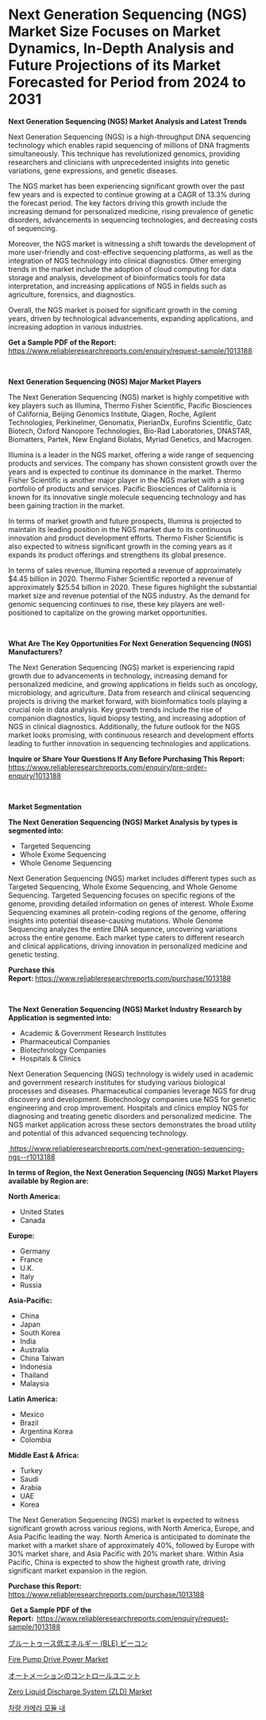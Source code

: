 <p><h1>Next Generation Sequencing (NGS) Market Size Focuses on Market Dynamics, In-Depth Analysis and Future Projections of its Market Forecasted for Period from 2024 to 2031</h1></p><p><strong>Next Generation Sequencing (NGS) Market Analysis and Latest Trends</strong></p>
<p><p>Next Generation Sequencing (NGS) is a high-throughput DNA sequencing technology which enables rapid sequencing of millions of DNA fragments simultaneously. This technique has revolutionized genomics, providing researchers and clinicians with unprecedented insights into genetic variations, gene expressions, and genetic diseases.</p><p>The NGS market has been experiencing significant growth over the past few years and is expected to continue growing at a CAGR of 13.3% during the forecast period. The key factors driving this growth include the increasing demand for personalized medicine, rising prevalence of genetic disorders, advancements in sequencing technologies, and decreasing costs of sequencing. </p><p>Moreover, the NGS market is witnessing a shift towards the development of more user-friendly and cost-effective sequencing platforms, as well as the integration of NGS technology into clinical diagnostics. Other emerging trends in the market include the adoption of cloud computing for data storage and analysis, development of bioinformatics tools for data interpretation, and increasing applications of NGS in fields such as agriculture, forensics, and diagnostics.</p><p>Overall, the NGS market is poised for significant growth in the coming years, driven by technological advancements, expanding applications, and increasing adoption in various industries.</p></p>
<p><strong>Get a Sample PDF of the Report:&nbsp;</strong> <a href="https://www.reliableresearchreports.com/enquiry/request-sample/1013188">https://www.reliableresearchreports.com/enquiry/request-sample/1013188</a></p>
<p>&nbsp;</p>
<p><strong>Next Generation Sequencing (NGS) Major Market Players</strong></p>
<p><p>The Next Generation Sequencing (NGS) market is highly competitive with key players such as Illumina, Thermo Fisher Scientific, Pacific Biosciences of California, Beijing Genomics Institute, Qiagen, Roche, Agilent Technologies, Perkinelmer, Genomatix, PierianDx, Eurofins Scientific, Gatc Biotech, Oxford Nanopore Technologies, Bio-Rad Laboratories, DNASTAR, Biomatters, Partek, New England Biolabs, Myriad Genetics, and Macrogen.</p><p>Illumina is a leader in the NGS market, offering a wide range of sequencing products and services. The company has shown consistent growth over the years and is expected to continue its dominance in the market. Thermo Fisher Scientific is another major player in the NGS market with a strong portfolio of products and services. Pacific Biosciences of California is known for its innovative single molecule sequencing technology and has been gaining traction in the market.</p><p>In terms of market growth and future prospects, Illumina is projected to maintain its leading position in the NGS market due to its continuous innovation and product development efforts. Thermo Fisher Scientific is also expected to witness significant growth in the coming years as it expands its product offerings and strengthens its global presence.</p><p>In terms of sales revenue, Illumina reported a revenue of approximately $4.45 billion in 2020. Thermo Fisher Scientific reported a revenue of approximately $25.54 billion in 2020. These figures highlight the substantial market size and revenue potential of the NGS industry. As the demand for genomic sequencing continues to rise, these key players are well-positioned to capitalize on the growing market opportunities.</p></p>
<p>&nbsp;</p>
<p><strong>What Are The Key Opportunities For Next Generation Sequencing (NGS) Manufacturers?</strong></p>
<p><p>The Next Generation Sequencing (NGS) market is experiencing rapid growth due to advancements in technology, increasing demand for personalized medicine, and growing applications in fields such as oncology, microbiology, and agriculture. Data from research and clinical sequencing projects is driving the market forward, with bioinformatics tools playing a crucial role in data analysis. Key growth trends include the rise of companion diagnostics, liquid biopsy testing, and increasing adoption of NGS in clinical diagnostics. Additionally, the future outlook for the NGS market looks promising, with continuous research and development efforts leading to further innovation in sequencing technologies and applications.</p></p>
<p><strong>Inquire or Share Your Questions If Any Before Purchasing This Report:</strong> <a href="https://www.reliableresearchreports.com/enquiry/pre-order-enquiry/1013188">https://www.reliableresearchreports.com/enquiry/pre-order-enquiry/1013188</a></p>
<p>&nbsp;</p>
<p><strong>Market Segmentation</strong></p>
<p><strong>The Next Generation Sequencing (NGS) Market Analysis by types is segmented into:</strong></p>
<p><ul><li>Targeted Sequencing</li><li>Whole Exome Sequencing</li><li>Whole Genome Sequencing</li></ul></p>
<p><p>Next Generation Sequencing (NGS) market includes different types such as Targeted Sequencing, Whole Exome Sequencing, and Whole Genome Sequencing. Targeted Sequencing focuses on specific regions of the genome, providing detailed information on genes of interest. Whole Exome Sequencing examines all protein-coding regions of the genome, offering insights into potential disease-causing mutations. Whole Genome Sequencing analyzes the entire DNA sequence, uncovering variations across the entire genome. Each market type caters to different research and clinical applications, driving innovation in personalized medicine and genetic testing.</p></p>
<p><strong>Purchase this Report:&nbsp;</strong><a href="https://www.reliableresearchreports.com/purchase/1013188">https://www.reliableresearchreports.com/purchase/1013188</a></p>
<p>&nbsp;</p>
<p><strong>The Next Generation Sequencing (NGS) Market Industry Research by Application is segmented into:</strong></p>
<p><ul><li>Academic & Government Research Institutes</li><li>Pharmaceutical Companies</li><li>Biotechnology Companies</li><li>Hospitals & Clinics</li></ul></p>
<p><p>Next Generation Sequencing (NGS) technology is widely used in academic and government research institutes for studying various biological processes and diseases. Pharmaceutical companies leverage NGS for drug discovery and development. Biotechnology companies use NGS for genetic engineering and crop improvement. Hospitals and clinics employ NGS for diagnosing and treating genetic disorders and personalized medicine. The NGS market application across these sectors demonstrates the broad utility and potential of this advanced sequencing technology.</p></p>
<p><a href="https://www.reliableresearchreports.com/next-generation-sequencing-ngs--r1013188">&nbsp;https://www.reliableresearchreports.com/next-generation-sequencing-ngs--r1013188</a></p>
<p><strong>In terms of Region, the Next Generation Sequencing (NGS) Market Players available by Region are:</strong></p>
<p>
    <p> <strong> North America: </strong>
        <ul>
            <li>United States</li>
            <li>Canada</li>
        </ul>
        </p> 
    <p> <strong> Europe: </strong>
        <ul>
            <li>Germany</li>
            <li>France</li>
            <li>U.K.</li>
            <li>Italy</li>
            <li>Russia</li>
        </ul>
        </p> 
    <p> <strong> Asia-Pacific: </strong>
        <ul>
            <li>China</li>
            <li>Japan</li>
            <li>South Korea</li>
            <li>India</li>
            <li>Australia</li>
            <li>China Taiwan</li>
            <li>Indonesia</li>
            <li>Thailand</li>
            <li>Malaysia</li>
        </ul>
        </p> 
    <p> <strong> Latin America: </strong>
        <ul>
            <li>Mexico</li>
            <li>Brazil</li>
            <li>Argentina Korea</li>
            <li>Colombia</li>
        </ul>
        </p> 
    <p> <strong> Middle East & Africa: </strong>
        <ul>
            <li>Turkey</li>
            <li>Saudi</li>
            <li>Arabia</li>
            <li>UAE</li>
            <li>Korea</li>
        </ul>
    </p>
    </p>
<p><p>The Next Generation Sequencing (NGS) market is expected to witness significant growth across various regions, with North America, Europe, and Asia Pacific leading the way. North America is anticipated to dominate the market with a market share of approximately 40%, followed by Europe with 30% market share, and Asia Pacific with 20% market share. Within Asia Pacific, China is expected to show the highest growth rate, driving significant market expansion in the region.</p></p>
<p><strong>Purchase this Report: </strong><a href="https://www.reliableresearchreports.com/purchase/1013188">https://www.reliableresearchreports.com/purchase/1013188</a></p>
<p>&nbsp;<strong>Get a Sample PDF of the Report:&nbsp;&nbsp;</strong><a href="https://www.reliableresearchreports.com/enquiry/request-sample/1013188">https://www.reliableresearchreports.com/enquiry/request-sample/1013188</a></p>
<p><strong></strong></p>
<p><p><a href="https://github.com/tubbs463/Market-Research-Report-List-1/blob/main/6839289166718.md">ブルートゥース低エネルギー (BLE) ビーコン</a></p><p><a href="https://github.com/brendafegmorris532/Market-Research-Report-List-1/blob/main/fire-pump-drive-power-market.md">Fire Pump Drive Power Market</a></p><p><a href="https://github.com/decker5351/Market-Research-Report-List-2/blob/main/5550500166717.md">オートメーションのコントロールユニット</a></p><p><a href="https://github.com/zcbxbnir25/Market-Research-Report-List-1/blob/main/zero-liquid-discharge-system-zld-market.md">Zero Liquid Discharge System (ZLD) Market</a></p><p><a href="https://github.com/oajzkywllm460/Market-Research-Report-List-2/blob/main/3255695179892.md">차량 카메라 모듈 내</a></p></p>